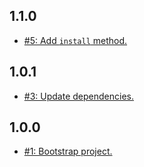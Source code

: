 ## 1.1.0
* [#5: Add `install` method.](https://github.com/haensl/google-analytics/issues/5)

## 1.0.1
* [#3: Update dependencies.](https://github.com/haensl/google-analytics/issues/3)

## 1.0.0
* [#1: Bootstrap project.](https://github.com/haensl/google-analytics/issues/1)
